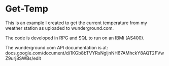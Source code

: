 # Get-Temp
This is an example I created to get the current temperature from my weather station as uploaded to wunderground.com.  

The code is developed in RPG and SQL to run on an IBMi (AS400).

The wunderground.com API documentation is at: docs.google.com/document/d/1KGb8bTVYRsNgljnNH67AMhckY8AQT2FVwZ9urj8SWBs/edit 

